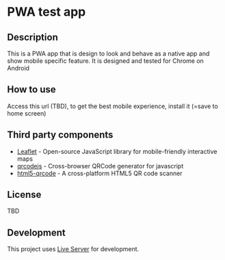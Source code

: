 # PWA test app

## Description
This is a PWA app that is design to look and behave as a native app and show mobile specific feature. It is designed and tested for Chrome on Android

## How to use
Access this url (TBD), to get the best mobile experience, install it (=save to home screen) 

## Third party components

- [Leaflet](https://leafletjs.com/) - Open-source JavaScript library for mobile-friendly interactive maps
- [qrcodejs](https://github.com/davidshimjs/qrcodejs) - Cross-browser QRCode generator for javascript
- [html5-qrcode](https://github.com/mebjas/html5-qrcode) - A cross-platform HTML5 QR code scanner

## License
TBD

## Development

This project uses [Live Server](https://marketplace.visualstudio.com/items?itemName=ritwickdey.LiveServer) for development.